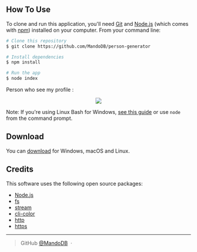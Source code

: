 ## How To Use

To clone and run this application, you'll need [Git](https://git-scm.com) and [Node.js](https://nodejs.org/en/download/) (which comes with [npm](http://npmjs.com)) installed on your computer. From your command line:

```bash
# Clone this repository
$ git clone https://github.com/MandoDB/person-generator

# Install dependencies
$ npm install

# Run the app
$ node index
```

Person who see my profile :

<p align="center">
  <img src ="https://profile-counter.glitch.me/MandoDB/count.svg"/>
</p>

Note: If you're using Linux Bash for Windows, [see this guide](https://www.howtogeek.com/261575/how-to-run-graphical-linux-desktop-applications-from-windows-10s-bash-shell/) or use `node` from the command prompt.


## Download

You can [download](https://github.com/MandoBD/person-generator) for Windows, macOS and Linux.

## Credits

This software uses the following open source packages:

- [Node.js](https://nodejs.org/)
- [fs](https://www.npmjs.com/package/fs)
- [stream](https://www.npmjs.com/package/stream)
- [cli-color](https://www.npmjs.com/package/cli-color)
- [http](https://www.npmjs.com/package/http)
- [https](https://www.npmjs.com/package/https)

---

> GitHub [@MandoDB](https://github.com/MandoDB) &nbsp;&middot;&nbsp;
